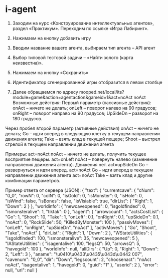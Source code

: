 # i-agent

1.	Заходим на курс «Конструирование интеллектуальных агентов», раздел «Практикум». Переходим по ссылке «Игра Лабиринт».
 

2.	Нажимаем на кнопку добавить игру
 	
3.	Вводим название вашего агента, выбираем тип агента – API агент
4.	Выбор типовой тестовой задачи – «Найти золото (карта неизвестна)».
5.	Нажимаем на кнопку «Сохранить»
 
6.	Идентификатор сгенерированной игры отобразится в левом столбце
 
7.	Далее обращаемся по адресу mooped.net/local/its?module=game&action=agentaction&gameid=1&act=noAct noAct
Возможные действия:
Первый параметр (пассивные действия):
onAct – ничего не делать;
onLeft – поворот налево на 90 градусов;
onRight – поворот направо на 90 градусов;
UpSideDn – разворот на 180 градусов.

Через пробел второй параметр (активные действия)
onAct – ничего не делать;
Go – идти вперед в следующую клетку в текущем направлении движения агента;
Take – взять клад в текущей пещере;
Shoot – выстрел стрелой в текущем направлении движения агента

Примеры:
act=noAct noAct – ничего не делать, получить текущее восприятие пещеры.
act=onLeft noAct – повернуть налево (изменение направления движения агента). Движения нет.
act=upSideDn Go – развернуться и идти вперед.
act=noAct Go – идти вперед в текущем направлении движения агента
act=noAct Take – взять клад
и другие комбинации параметров.

Пример ответа от сервера (JSON):
{
    "text": {
        "currentcave": {
            "cNum": "0_0",
            "rowN": 0,
            "colN": 0,
            "isGold": 0,
            "isMonster": 0,
            "isHole": 0,
            "isWind": false,
            "isBones": false,
            "isVisiable": true,
            "dirList": {
                "Right": 1,
                "Down": 2
            }
        },
        "worldinfo": {
            "newcaveopened": 0,
            "isgoldfinded": 0,
            "ismonsteralive": 1,
            "tiktak": 0
        },
        "iagent": {
            "arrowcount": 1,
            "actsCostList": {
                "Go": 1,
                "Shoot": 10,
                "Take": 1,
                "onLeft": 0.1,
                "onRight": 0.1,
                "upSideDn": 0.1,
                "noAct": 0,
                "RockSlide": 50,
                "KilledByMonster": 100
            },
            "passivMoves": [
                "onLeft",
                "onRight",
                "upSideDn",
                "noAct"
            ],
            "activMoves": [
                "Go",
                "Shoot",
                "Take",
                "noAct"
            ],
            "dirList": {
                "Right": 1,
                "Down": 2
            },
            "WStateUtilities": {
                "isgoldfinded": 100,
                "ismonsteralive": 35,
                "newcaveopened": 5
            },
            "IAStateUtilities": {
                "isagentalive": 100,
                "legsQ": 50,
                "arrowsQ": 5,
                "havegold": 100
            },
            "worldInfo": null,
            "allDirs": {
                "Up": 0,
                "Right": 1,
                "Down": 2,
                "Left": 3
            },
            "aname": "\u0410\u0433\u0435\u043d\u0442 007",
            "cavenum": "0_0",
            "dir": "Down",
            "legscount": 2, 
            "choosenact": "noAct noAct",
            "isagentalive": 1,
            "havegold": 0,
            "guid": "1"
        },
         "userid": 2
    },
    "error": null, 
    "url": null
}

